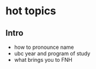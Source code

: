 # hot topics
## Intro
- how to pronounce name
- ubc year and program of study
- what brings you to FNH